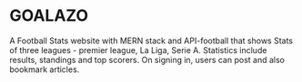 # GOALAZO
A Football Stats website with MERN stack and API-football that shows Stats of three leagues - premier league, La Liga, Serie A. Statistics include results, standings and top scorers. On signing in, users can post and also bookmark articles.
